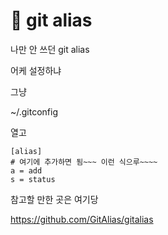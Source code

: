 # 🌵 git alias

나만 안 쓰던 git alias

어케 설정하냐

그냥

~/.gitconfig

열고

```
[alias]
# 여기에 추가하면 됨~~~ 이런 식으루~~~~
a = add
s = status
```

참고할 만한 곳은 여기당

https://github.com/GitAlias/gitalias

